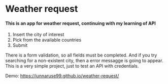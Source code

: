 # Weather request

#### This is an app for weather request, continuing with my learning of API

1) Insert the city of interest
2) Pick from the available countries
3) Submit

There is a form validation, so all fields must be completed. And if you try searching for a non-existent city, then a error messagge is going to appear. This is a very simple project, just to test an API with credentials.

Demo: https://junnaruse99.github.io/weather-request/
